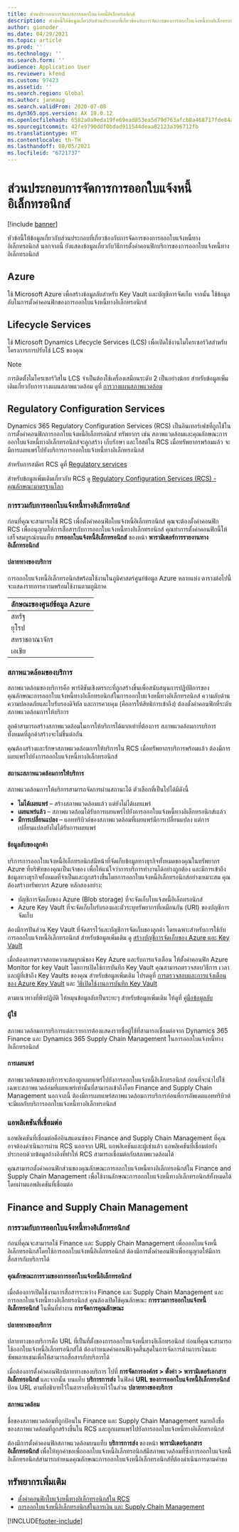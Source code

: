 ```yaml
---
title: ส่วนประกอบการจัดการการออกใบแจ้งหนี้อิเล็กทรอนิกส์
description: หัวข้อนี้ให้ข้อมูลเกี่ยวกับส่วนประกอบที่เกี่ยวข้องกับการจัดการของการออกใบแจ้งหนี้ทางอิเล็กทรอนิกส์
author: gionoder
ms.date: 04/29/2021
ms.topic: article
ms.prod: ''
ms.technology: ''
ms.search.form: ''
audience: Application User
ms.reviewer: kfend
ms.custom: 97423
ms.assetid: ''
ms.search.region: Global
ms.author: janeaug
ms.search.validFrom: 2020-07-08
ms.dyn365.ops.version: AX 10.0.12
ms.openlocfilehash: 6582a0a9eda19fe69ead853ea5d79d763afcb8a468717fde84a32146fd0f79af
ms.sourcegitcommit: 42fe9790ddf0bdad911544deaa82123a396712fb
ms.translationtype: HT
ms.contentlocale: th-TH
ms.lasthandoff: 08/05/2021
ms.locfileid: "6721737"
---
```

# <a name="electronic-invoicing-administration-components"></a>ส่วนประกอบการจัดการการออกใบแจ้งหนี้อิเล็กทรอนิกส์

[!include [banner](../includes/banner.md)]


หัวข้อนี้ให้ข้อมูลเกี่ยวกับส่วนประกอบที่เกี่ยวข้องกับการจัดการของการออกใบแจ้งหนี้ทางอิเล็กทรอนิกส์ นอกจากนี้ ยังแสดงข้อมูลเกี่ยวกับวิธีการตั้งค่าคอนฟิกบริการของการออกใบแจ้งหนี้ทางอิเล็กทรอนิกส์

## <a name="azure"></a>Azure

ใช้ Microsoft Azure เพื่อสร้างข้อมูลลับสำหรับ Key Vault และบัญชีการจัดเก็บ จากนั้น ใช้ข้อมูลลับในการตั้งค่าคอนฟิกของการออกใบแจ้งหนี้ทางอิเล็กทรอนิกส์

## <a name="lifecycle-services"></a>Lifecycle Services

ใช้ Microsoft Dynamics Lifecycle Services (LCS) เพื่อเปิดใช้งานไมโครเซอร์วิสสำหรับโครงการการปรับใช้ LCS ของคุณ

> [!NOTE]
> การติดตั้งไมโครเซอร์วิสใน LCS จำเป็นต้องใช้เครื่องเสมือนระดับ 2 เป็นอย่างน้อย สำหรับข้อมูลเพิ่มเติมเกี่ยวกับการวางแผนสภาพแวดล้อม ดูที่ [การวางแผนสภาพแวดล้อม](../../fin-ops-core/fin-ops/imp-lifecycle/environment-planning.md)
 

## <a name="regulatory-configuration-services"></a>Regulatory Configuration Services

Dynamics 365 Regulatory Configuration Services (RCS) เป็นอินเทอร์เฟซที่ถูกใช้ในการตั้งค่าคอนฟิกการออกใบแจ้งหนี้อิเล็กทรอนิกส์ ทรัพยากร เช่น สภาพแวดล้อมและคุณลักษณะการออกใบแจ้งหนี้ทางอิเล็กทรอนิกส์จะถูกสร้าง เก็บรักษา และโฮสต์ใน RCS เมื่อทรัพยากรพร้อมแล้ว จะมีการเผยแพร่ไปยังบริการการออกใบแจ้งหนี้ทางอิเล็กทรอนิกส์

สำหรับการสมัคร RCS ดูที่ [Regulatory services](https://marketing.configure.global.dynamics.com/)

สำหรับข้อมูลเพิ่มเติมเกี่ยวกับ RCS ดู [Regulatory Configuration Services (RCS) - คุณลักษณะมาตรฐานโลก](rcs-globalization-feature.md)

### <a name="integration-with-electronic-invoicing"></a>การรวมกับการออกใบแจ้งหนี้ทางอิเล็กทรอนิกส์ 

ก่อนที่คุณจะสามารถใช้ RCS เพื่อตั้งค่าคอนฟิกใบแจ้งหนี้อิเล็กทรอนิกส์ คุณจะต้องตั้งค่าคอนฟิก RCS เพื่ออนุญาตให้การสื่อสารกับการออกใบแจ้งหนี้ทางอิเล็กทรอนิกส์ คุณทำการตั้งค่าคอนฟิกนี้ให้เสร็จสมบูรณ์บนแท็บ **การออกใบแจ้งหนี้อิเล็กทรอนิกส์** ของหน้า **พารามิเตอร์การรายงานทางอิเล็กทรอนิกส์**

#### <a name="service-endpoint"></a>ปลายทางของบริการ

การออกใบแจ้งหนี้อิเล็กทรอนิกส์พร้อมใช้งานในภูมิศาสตร์ศูนย์ข้อมูล Azure หลายแห่ง ตารางต่อไปนี้จะแสดงรายการความพร้อมใช้งานตามภูมิภาค

| ลักษณะของศูนย์ข้อมูล Azure |
|----------------------------|
| สหรัฐ              |
| ยุโรป                     |
| สหราชอาณาจักร             |
| เอเชีย                       |

### <a name="service-environments"></a>สภาพแวดล้อมของบริการ

สภาพแวดล้อมของบริการคือ พาร์ติชันเชิงตรรกะที่ถูกสร้างขึ้นเพื่อสนับสนุนการปฏิบัติการของคุณลักษณะการออกใบแจ้งหนี้ทางอิเล็กทรอนิกส์ในการออกใบแจ้งหนี้ทางอิเล็กทรอนิกส์ ความลับด้านความปลอดภัยและใบรับรองดิจิทัล และการควบคุม (คือการให้สิทธิการเข้าถึง) ต้องตั้งค่าคอนฟิกที่ระดับสภาพแวดล้อมการให้บริการ

ลูกค้าสามารถสร้างสภาพแวดล้อมในการให้บริการได้มากเท่าที่ต้องการ สภาพแวดล้อมการบริการทั้งหมดที่ลูกค้าสร้างจะไม่ขึ้นต่อกัน

คุณต้องสร้างและรักษาสภาพแวดล้อมการให้บริการใน RCS เมื่อทรัพยากรบริการพร้อมแล้ว ต้องมีการเผยแพร่ไปยังการออกใบแจ้งหนี้ทางอิเล็กทรอนิกส์

#### <a name="service-environment-status"></a>สถานะสภาพแวดล้อมการให้บริการ

สภาพแวดล้อมการให้บริการสามารถจัดการผ่านสถานะได้ ตัวเลือกที่เป็นไปได้มีดังนี้

- **ไมได้เผยแพร่** – สร้างสภาพแวดล้อมแล้ว แต่ยังไม่ได้เผยแพร่
- **เผยแพร่แล้ว** – สภาพแวดล้อมได้รับการเผยแพร่ไปยังการออกใบแจ้งหนี้ทางอิเล็กทรอนิกส์เแล้ว
- **มีการเปลี่ยนแปลง** – แอททริบิวต์ของสภาพแวดล้อมที่เผยแพร่มีการเปลี่ยนแปลง แต่การเปลี่ยนแปลงยังไม่ได้รับการเผยแพร่

#### <a name="customer-secrets"></a>ช้อมูลลับของลูกค้า

บริการการออกใบแจ้งหนี้อิเล็กทรอนิกส์มีหน้าที่จัดเก็บข้อมูลทางธุรกิจทั้งหมดของคุณในทรัพยากร Azure ที่บริษัทของคุณเป็นเจ้าของ เพื่อให้แน่ใจว่าการบริการทำงานได้อย่างถูกต้อง และมีการเข้าถึงข้อมูลทางธุรกิจทั้งหมดที่จำเป็นและถูกสร้างขึ้นโดยการออกใบแจ้งหนี้อิเล็กทรอนิกส์อย่างเหมาะสม คุณต้องสร้างทรัพยากร Azure หลักสองอย่าง:

- บัญชีการจัดเก็บของ Azure (Blob storage) ที่จะจัดเก็บใบแจ้งหนี้อิเล็กทรอนิกส์
- Azure Key Vault ที่จะจัดเก็บใบรับรองและตัวระบุทรัพยากรที่เหมือนกัน (URI) ของบัญชีการจัดเก็บ


ต้องมีการปันส่วน Key Vault ที่จัดสรรไว้และบัญชีการจัดเก็บของลูกค้า โดยเฉพาะสำหรับการใช้กับการออกใบแจ้งหนี้อิเล็กทรอนิกส์ สำหรับข้อมูลเพิ่มเติม ดู [สร้างบัญชีการจัดเก็บของ Azure และ Key Vault](e-invoicing-create-azure-storage-account-key-vault.md)

เมื่อต้องการตรวจสอบความสมบูรณ์ของ Key Azure และรับการแจ้งเตือน ให้ตั้งค่าคอนฟิก Azure Monitor for key Vault โดยการเปิดใช้การบันทึก Key Vault คุณสามารถตรวจสอบวิธีการ เวลา และผู้ที่เข้าถึง Key Vaults ของคุณ สำหรับข้อมูลเพิ่มเติม โปรดดูที่ [การตรวจสอบและการแจ้งเตือนของ Azure Key Vault](/azure/key-vault/general/alert) และ [วิธีเปิดใช้งานการบันทึก Key Vault](/azure/key-vault/general/howto-logging?tabs=azure-cli)

ตามแนวทางที่พึงปฏิบัติ ให้หมุนข้อมูลลับเป็นระยะๆ สำหรับข้อมูลเพิ่มเติม ให้ดูที่ [คู่มือข้อมูลลับ](/azure/key-vault/secrets/)

#### <a name="users"></a>ผู้ใช้

สภาพแวดล้อมการบริการแต่ละรายการต้องแสดงรายชื่อผู้ใช้ที่สามารถเชื่อมต่อจาก Dynamics 365 Finance และ Dynamics 365 Supply Chain Management ในการออกใบแจ้งหนี้ทางอิเล็กทรอนิกส์

#### <a name="publication"></a>การเผยแพร่

สภาพแวดล้อมของบริการจะต้องถูกเผยแพร่ไปยังการออกใบแจ้งหนี้อิเล็กทรอนิกส์ ก่อนที่จะนำไปใช้ เฉพาะสภาพแวดล้อมที่เผยแพร่เท่านั้นที่สามารถเข้าถึงโดย Finance and Supply Chain Management นอกจากนี้ ต้องมีการเผยแพร่สภาพแวดล้อมการบริการก่อนที่การอัพเดตแอททริบิวต์จะมีผลกับบริการออกใบแจ้งหนี้ทางอิเล็กทรอนิกส์

### <a name="connected-applications"></a>แอพลิเคชันที่เชื่อมต่อ

แอพลิเคชันที่เชื่อมต่อคืออินสแตนซ์ของ Finance and Supply Chain Management ที่คุณอาจต้องดำเนินการผ่าน RCS นอกจาก URL แอพลิเคชันและผู้เช่าแล้ว แอพลิเคชันที่เชื่อมต่อยังประกอบด้วยข้อมูลอ้างอิงที่ทำให้ RCS สามารถเชื่อมต่อกับสภาพแวดล้อมได้

คุณสามารถตั้งค่าคอนฟิกส่วนของคุณลักษณะการออกใบแจ้งหนี้ทางอิเล็กทรอนิกส์ใน Finance and Supply Chain Management เพื่อใช้งานลักษณะการออกใบแจ้งหนี้ทางอิเล็กทรอนิกส์ทั้งหมดได้โดยผ่านแอพลิเคชันที่เชื่อมต่อ

## <a name="finance-and-supply-chain-management"></a>Finance and Supply Chain Management

### <a name="integration-with-electronic-invoicing"></a>การรวมกับการออกใบแจ้งหนี้ทางอิเล็กทรอนิกส์

ก่อนที่คุณจะสามารถใช้ Finance และ Supply Chain Management เพื่อออกใบแจ้งหนี้อิเล็กทรอนิกส์โดยใช้การออกใบแจ้งหนี้อิเล็กทรอนิกส์ ต้องมีการตั้งค่าคอนฟิกเพื่ออนุญาตให้มีการสื่อสารกับบริการได้

#### <a name="electronic-invoicing-integration-feature"></a>คุณลักษณะการรวมของการออกใบแจ้งหนี้อิเล็กทรอนิกส์

เมื่อต้องการเปิดใช้งานการสื่อสารระหว่าง Finance และ Supply Chain Management และการออกใบแจ้งหนี้ทางอิเล็กทรอนิกส์ คุณต้องเปิดใช้คุณลักษณะ **การรวมการออกใบแจ้งหนี้อิเล็กทรอนิกส์** ในพื้นที่ทำงาน **การจัดการคุณลักษณะ**

#### <a name="service-endpoint"></a>ปลายทางของบริการ

ปลายทางของบริการคือ URL ที่เป็นที่ตั้งของการออกใบแจ้งหนี้ทางอิเล็กทรอนิกส์ ก่อนที่คุณจะสามารถ ใช้ออกใบแจ้งหนี้อิเล็กทรอนิกส์ได้ ต้องกำหนดค่าคอนฟิกจุดสิ้นสุดในการจัดการด้านการเงินและซัพพลายเชนเพื่อให้สามารถสื่อสารกับบริการได้

เมื่อต้องการตั้งค่าคอนฟิกปลายทางของบริการ ไปที่ **การจัดการองค์กร \> ตั้งค่า \> พารามิเตอร์เอกสารอิเล็กทรอนิกส์** และจากนั้น บนแท็บ **บริการการส่ง** ในฟิลด์ **URL ของการออกใบแจ้งหนี้อิเล็กทรอนิกส์** ป้อน URL ตามที่อธิบายไว้ในตารางที่อธิบายไว้ในส่วน **ปลายทางของบริการ**

#### <a name="environments"></a>สภาพแวดล้อม

ชื่อของสภาพแวดล้อมที่ถูกป้อนใน Finance และ Supply Chain Management หมายถึงชื่อของสภาพแวดล้อมที่ถูกสร้างขึ้นใน RCS และถูกเผยแพร่ไปยังการออกใบแจ้งหนี้ทางอิเล็กทรอนิกส์

ต้องมีการตั้งค่าคอนฟิกสภาพแวดล้อมบนแท็บ **บริการการส่ง** ของหน้า **พารามิเตอร์เอกสารอิเล็กทรอนิกส์** เพื่อให้ทุกคำขอเพื่อออกใบแจ้งหนี้อิเล็กทรอนิกส์มีสภาพแวดล้อมที่ซึ่งการออกใบแจ้งหนี้อิเล็กทรอนิกส์สามารถกำหนดคุณลักษณะการออกใบแจ้งหนี้อิเล็กทรอนิกส์ที่ต้องดำเนินการตามคำขอ

## <a name="additional-resources"></a>ทรัพยากรเพิ่มเติม

- [ตั้งค่าคอนฟิกใบแจ้งหนี้ทางอิเล็กทรอนิกส์ใน RCS](e-invoicing-configuration-rcs.md)
- [การออกใบแจ้งหนี้อิเล็กทรอนิกส์ในการเงิน และ Supply Chain Management](e-invoicing-issuing-electronic-invoices-finance-supply-chain-management.md)


[!INCLUDE[footer-include](../../includes/footer-banner.md)]
